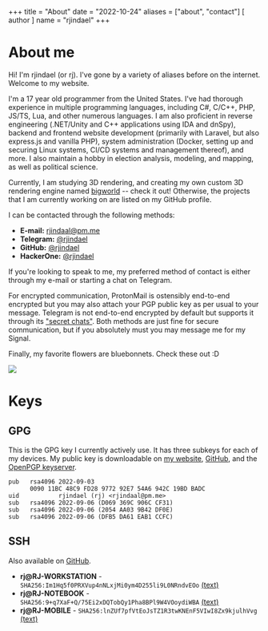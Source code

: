 +++
title = "About"
date = "2022-10-24"
aliases = ["about", "contact"]
[ author ]
  name = "rjindael"
+++

# About me

Hi! I'm rjindael (or rj). I've gone by a variety of aliases before on the internet. Welcome to my website.

I'm a 17 year old programmer from the United States. I've had thorough experience in multiple programming languages, including C#, C/C++, PHP, JS/TS, Lua, and other numerous languages. I am also proficient in reverse engineering (.NET/Unity and C++ applications using IDA and dnSpy), backend and frontend website development (primarily with Laravel, but also express.js and vanilla PHP), system administration (Docker, setting up and securing Linux systems, CI/CD systems and management thereof), and more. I also maintain a hobby in election analysis, modeling, and mapping, as well as political science.

Currently, I am studying 3D rendering, and creating my own custom 3D rendering engine named [bigworld](https://github.com/rjindael/bigworld) -- check it out! Otherwise, the projects that I am currently working on are listed on my GitHub profile.

I can be contacted through the following methods:

- **E-mail:** [rjindaal@pm.me](mailto:rjindaal@pm.me)
- **Telegram:** [@rjindael](https://t.me/rjindael)
- **GitHub:** [@rjindael](https://github.com/rjindael)
- **HackerOne:** [@rjindael](https://hackerone.com/rjindael?type=user)

If you're looking to speak to me, my preferred method of contact is either through my e-mail or starting a chat on Telegram.

For encrypted communication, ProtonMail is ostensibly end-to-end encrypted but you may also attach your PGP public key as per usual to your message. Telegram is not end-to-end encrypted by default but supports it through its ["secret chats"](https://telegram.org/faq#secret-chats). Both methods are just fine for secure communication, but if you absolutely must you may message me for my Signal.

Finally, my favorite flowers are bluebonnets. Check these out :D

![](https://images.squarespace-cdn.com/content/v1/58ad07c0a5790afd02e780fa/1602198450735-LJU0A4SERZQICTL3OKUX/field.jpg)

# Keys

## GPG

This is the GPG key I currently actively use. It has three subkeys for each of my devices. My public key is downloadable on [my website](https://rjindael.xyz/keys/009011BC48C9FD28977292E754A6942C19BDBADC.asc), [GitHub](https://github.com/rjindael.gpg), and the [OpenPGP keyserver](https://keys.openpgp.org/vks/v1/by-fingerprint/009011BC48C9FD28977292E754A6942C19BDBADC).

```
pub   rsa4096 2022-09-03
      0090 11BC 48C9 FD28 9772 92E7 54A6 942C 19BD BADC
uid           rjindael (rj) <rjindaal@pm.me>
sub   rsa4096 2022-09-06 (D069 369C 906C CF31)
sub   rsa4096 2022-09-06 (2054 AA03 9B42 DF0E)
sub   rsa4096 2022-09-06 (DFB5 DA61 EAB1 CCFC)
```

## SSH

Also available on [GitHub](https://github.com/rjindael.keys).

- **rj@RJ-WORKSTATION** - `SHA256:Im1Hq5f0PRXVup4nNLxjMi0ym4D255li9L0NRndvEOo` [(text)](https://rjindael.xyz/keys/RJ-WORKSTATION.key)
- **rj@RJ-NOTEBOOK** - `SHA256:9+q7XaF+Q/75Ei2xDQTobQy1Pha8BPl9W4VOoydiWBA` [(text)](https://rjindael.xyz/keys/RJ-NOTEBOOK.key)
- **rj@RJ-MOBILE** - `SHA256:lnZUf7pfVtEoJsTZ1R3twKNEnF5VIwI8Zx9kjulhVvg` [(text)](https://rjindael.xyz/keys/RJ-MOBILE.key)

